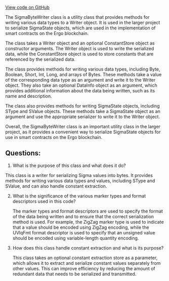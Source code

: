 [View code on GitHub](sigmastate-interpreterhttps://github.com/ScorexFoundation/sigmastate-interpreter/interpreter/shared/src/main/scala/sigmastate/utils/SigmaByteWriter.scala)

The SigmaByteWriter class is a utility class that provides methods for writing various data types to a Writer object. It is used in the larger project to serialize SigmaState objects, which are used in the implementation of smart contracts on the Ergo blockchain.

The class takes a Writer object and an optional ConstantStore object as constructor arguments. The Writer object is used to write the serialized data, while the ConstantStore object is used to store constants that are referenced by the serialized data.

The class provides methods for writing various data types, including Byte, Boolean, Short, Int, Long, and arrays of Bytes. These methods take a value of the corresponding data type as an argument and write it to the Writer object. They also take an optional DataInfo object as an argument, which provides additional information about the data being written, such as its name and description.

The class also provides methods for writing SigmaState objects, including SType and SValue objects. These methods take a SigmaState object as an argument and use the appropriate serializer to write it to the Writer object.

Overall, the SigmaByteWriter class is an important utility class in the larger project, as it provides a convenient way to serialize SigmaState objects for use in smart contracts on the Ergo blockchain.
## Questions: 
 1. What is the purpose of this class and what does it do?
   
   This class is a writer for serializing Sigma values into bytes. It provides methods for writing various data types and values, including SType and SValue, and can also handle constant extraction.

2. What is the significance of the various marker types and format descriptors used in this code?
   
   The marker types and format descriptors are used to specify the format of the data being written and to ensure that the correct serialization method is used. For example, the ZigZag marker type is used to indicate that a value should be encoded using ZigZag encoding, while the UVlqFmt format descriptor is used to specify that an unsigned value should be encoded using variable-length quantity encoding.

3. How does this class handle constant extraction and what is its purpose?
   
   This class takes an optional constant extraction store as a parameter, which allows it to extract and serialize constant values separately from other values. This can improve efficiency by reducing the amount of redundant data that needs to be serialized and transmitted.